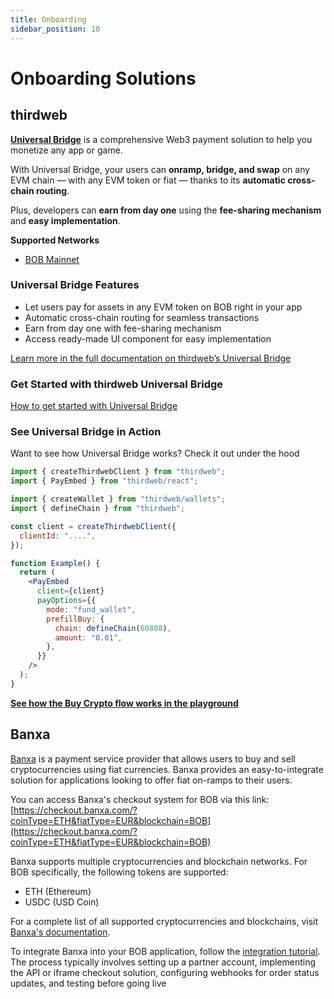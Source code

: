 ```yaml
---
title: Onboarding
sidebar_position: 10
---
```


# Onboarding Solutions

## thirdweb 
 
 [**Universal Bridge**](https://thirdweb.com/connect/universal-bridge) is a comprehensive Web3 payment solution to help you monetize any app or game.  
 
 With Universal Bridge, your users can **onramp, bridge, and swap** on any EVM chain — with any EVM token or fiat — thanks to its **automatic cross-chain routing**.  
 
 Plus, developers can **earn from day one** using the **fee-sharing mechanism** and **easy implementation**.
 
 **Supported Networks**
 - [BOB Mainnet](https://thirdweb.com/bridge?chainId=60808)
 
 ### Universal Bridge Features
 
 - Let users pay for assets in any EVM token on BOB right in your app  
 - Automatic cross-chain routing for seamless transactions  
 - Earn from day one with fee-sharing mechanism
 - Access ready-made UI component for easy implementation  
 
 [Learn more in the full documentation on thirdweb’s Universal Bridge](https://portal.thirdweb.com/connect/pay/overview)
 
 ### Get Started with thirdweb Universal Bridge
 
 [How to get started with Universal Bridge](https://portal.thirdweb.com/connect/pay/get-started)
 
 ### See Universal Bridge in Action
 Want to see how Universal Bridge works? Check it out under the hood
 
 ```jsx
 import { createThirdwebClient } from "thirdweb";
 import { PayEmbed } from "thirdweb/react";
 
 import { createWallet } from "thirdweb/wallets";
 import { defineChain } from "thirdweb";
 
 const client = createThirdwebClient({
   clientId: "....",
 });
 
 function Example() {
   return (
     <PayEmbed
       client={client}
       payOptions={{
         mode: "fund_wallet",
         prefillBuy: {
           chain: defineChain(60808),
           amount: "0.01",
         },
       }}
     />
   );
 }
 
 ```
 [**See how the Buy Crypto flow works in the playground**](https://playground.thirdweb.com/connect/pay)
 

## Banxa

[Banxa](https://banxa.com) is a payment service provider that allows users to buy and sell cryptocurrencies using fiat currencies. Banxa provides an easy-to-integrate solution for applications looking to offer fiat on-ramps to their users.

You can access Banxa's checkout system for BOB via this link:
[https://checkout.banxa.com/?coinType=ETH&fiatType=EUR&blockchain=BOB](https://checkout.banxa.com/?coinType=ETH&fiatType=EUR&blockchain=BOB)

Banxa supports multiple cryptocurrencies and blockchain networks. For BOB specifically, the following tokens are supported:
- ETH (Ethereum)
- USDC (USD Coin)

For a complete list of all supported cryptocurrencies and blockchains, visit [Banxa's documentation](https://docs.banxa.com/docs/available-cryptocurrencies-and-blockchains).

To integrate Banxa into your BOB application, follow the [integration tutorial](https://docs.banxa.com/docs/tutorial). The process typically involves setting up a partner account, implementing the API or iframe checkout solution, configuring webhooks for order status updates, and testing before going live 
